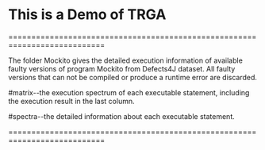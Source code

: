 
This is a Demo of TRGA
==========

===========================================================================

The folder Mockito gives the detailed execution information of available faulty versions of program Mockito from Defects4J dataset. All faulty versions that can not be compiled or produce a runtime error are discarded.

#matrix--the execution spectrum of each executable statement, including the execution result in the last column.

#spectra--the detailed information about each executable statement.

===========================================================================


